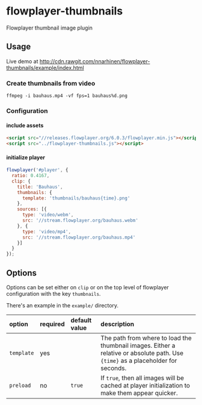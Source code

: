 # flowplayer-thumbnails
Flowplayer thumbnail image plugin

## Usage

Live demo at http://cdn.rawgit.com/nnarhinen/flowplayer-thumbnails/example/index.html

### Create thumbnails from video

```
ffmpeg -i bauhaus.mp4 -vf fps=1 bauhaus%d.png
```

### Configuration

#### include assets

```html
<script src="//releases.flowplayer.org/6.0.3/flowplayer.min.js"></script>
<script src="../flowplayer-thumbnails.js"></script>
```

#### initialize player

```js
flowplayer('#player', {
  ratio: 0.4167,
  clip: {
    title: 'Bauhaus',
    thumbnails: {
      template: 'thumbnails/bauhaus{time}.png'
    },
    sources: [{
      type: 'video/webm',
      src: '//stream.flowplayer.org/bauhaus.webm'
    }, {
      type: 'video/mp4',
      src: '//stream.flowplayer.org/bauhaus.mp4'
    }]
  }
});
```

## Options

Options can be set either on `clip` or on the top level of flowplayer configuration with the key `thumbnails`.

There's an example in the `example/` directory.

option     | required | default value | description
:----------| ---------| :------------ | :----------
`template` | yes      |               | The path from where to load the thumbnail images. Either a relative or absolute path. Use `{time}` as a placeholder for seconds.
`preload`  | no       |`true`         | If `true`, then all images will be cached at player initialization to make them appear quicker.
